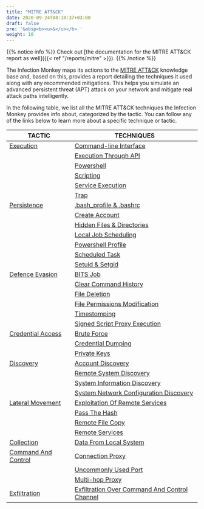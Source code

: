 ```yaml
---
title: "MITRE ATT&CK"
date: 2020-09-24T08:18:37+03:00
draft: false
pre: '&nbsp<b><u>&</u></b> '
weight: 10
---
```


{{% notice info %}}
Check out [the documentation for the MITRE ATT&CK report as well]({{< ref "/reports/mitre" >}}).
{{% /notice %}}

The Infection Monkey maps its actions to the [MITRE ATT&CK](https://attack.mitre.org/) knowledge base and, based on this, provides a report detailing the techniques it used along with any recommended mitigations. This helps you simulate an advanced persistent threat (APT) attack on your network and mitigate real attack paths intelligently.

In the following table, we list all the MITRE ATT&CK techniques the Infection Monkey provides info about, categorized by the tactic. You can follow any of the links below to learn more about a specific technique or tactic.


| TACTIC                                                            | TECHNIQUES                                                                                 |
|---                                                                |---                                                                                         |
| [Execution](https://attack.mitre.org/tactics/TA0002/)             | [Command-line Interface](https://attack.mitre.org/techniques/T1059/)                       |
|                                                                   | [Execution Through API](https://attack.mitre.org/techniques/T1106/)                        |
|                                                                   | [Powershell](https://attack.mitre.org/techniques/T1086/)                                   |
|                                                                   | [Scripting](https://attack.mitre.org/techniques/T1064/)                                    |
|                                                                   | [Service Execution](https://attack.mitre.org/techniques/T1035/)                            |
|                                                                   | [Trap](https://attack.mitre.org/techniques/T1154/)                                         |
| [Persistence](https://attack.mitre.org/tactics/TA0003/)           | [.bash_profile & .bashrc](https://attack.mitre.org/techniques/T1156/)                      |
|                                                                   | [Create Account](https://attack.mitre.org/techniques/T1136/)                               |
|                                                                   | [Hidden Files & Directories](https://attack.mitre.org/techniques/T1158/)                   |
|                                                                   | [Local Job Scheduling](https://attack.mitre.org/techniques/T1168/)                         |
|                                                                   | [Powershell Profile](https://attack.mitre.org/techniques/T1504/)                           |
|                                                                   | [Scheduled Task](https://attack.mitre.org/techniques/T1053/)                               |
|                                                                   | [Setuid & Setgid](https://attack.mitre.org/techniques/T1166/)                              |
| [Defence Evasion](https://attack.mitre.org/tactics/TA0005/)       | [BITS Job](https://attack.mitre.org/techniques/T1197/)                                     |
|                                                                   | [Clear Command History](https://attack.mitre.org/techniques/T1146/)                        |
|                                                                   | [File Deletion](https://attack.mitre.org/techniques/T1107/)                                |
|                                                                   | [File Permissions Modification](https://attack.mitre.org/techniques/T1222/)                |
|                                                                   | [Timestomping](https://attack.mitre.org/techniques/T1099/)                                 |
|                                                                   | [Signed Script Proxy Execution](https://attack.mitre.org/techniques/T1216/)                |
| [Credential Access](https://attack.mitre.org/tactics/TA0006/)     | [Brute Force](https://attack.mitre.org/techniques/T1110/)                                  |
|                                                                   | [Credential Dumping](https://attack.mitre.org/techniques/T1003/)                           |
|                                                                   | [Private Keys](https://attack.mitre.org/techniques/T1145/)                                 |
| [Discovery](https://attack.mitre.org/tactics/TA0007/)             | [Account Discovery](https://attack.mitre.org/techniques/T1087/)                            |
|                                                                   | [Remote System Discovery](https://attack.mitre.org/techniques/T1018/)                      |
|                                                                   | [System Information Discovery](https://attack.mitre.org/techniques/T1082/)                 |
|                                                                   | [System Network Configuration Discovery](https://attack.mitre.org/techniques/T1016/)       |
| [Lateral Movement](https://attack.mitre.org/tactics/TA0008/)      | [Exploitation Of Remote Services](https://attack.mitre.org/techniques/T1210/)              |
|                                                                   | [Pass The Hash](https://attack.mitre.org/techniques/T1075/)                                |
|                                                                   | [Remote File Copy](https://attack.mitre.org/techniques/T1105/)                             |
|                                                                   | [Remote Services](https://attack.mitre.org/techniques/T1021/)                              |
| [Collection](https://attack.mitre.org/tactics/TA0009/)            | [Data From Local System](https://attack.mitre.org/techniques/T1005)                        |
| [Command And Control](https://attack.mitre.org/tactics/TA0011/)   | [Connection Proxy](https://attack.mitre.org/techniques/T1090/)                             |
|                                                                   | [Uncommonly Used Port](https://attack.mitre.org/techniques/T1065/)                         |
|                                                                   | [Multi-hop Proxy](https://attack.mitre.org/techniques/T1188/)                              |
| [Exfiltration](https://attack.mitre.org/tactics/TA0010/)          | [Exfiltration Over Command And Control Channel](https://attack.mitre.org/techniques/T1041/)|
